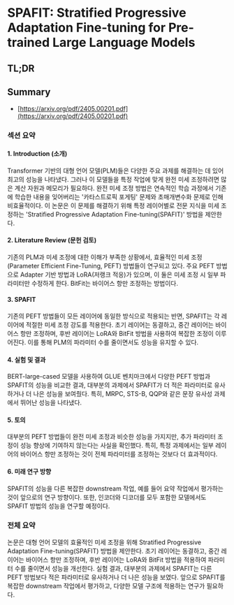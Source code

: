 # SPAFIT: Stratified Progressive Adaptation Fine-tuning for Pre-trained Large Language Models
## TL;DR
## Summary
- [https://arxiv.org/pdf/2405.00201.pdf](https://arxiv.org/pdf/2405.00201.pdf)

### 섹션 요약

#### 1. Introduction (소개)
Transformer 기반의 대형 언어 모델(PLM)들은 다양한 주요 과제를 해결하는 데 있어 최고의 성능을 나타냈다. 그러나 이 모델들을 특정 작업에 맞게 완전 미세 조정하려면 많은 계산 자원과 메모리가 필요하다. 완전 미세 조정 방법은 연속적인 학습 과정에서 기존에 학습한 내용을 잊어버리는 '카타스트로픽 포게팅' 문제와 초매개변수화 문제로 인해 비효율적이다. 이 논문은 이 문제를 해결하기 위해 특정 레이어별로 전문 지식을 미세 조정하는 'Stratified Progressive Adaptation Fine-tuning(SPAFIT)' 방법을 제안한다.

#### 2. Literature Review (문헌 검토)
기존의 PLM과 미세 조정에 대한 이해가 부족한 상황에서, 효율적인 미세 조정(Parameter Efficient Fine-Tuning, PEFT) 방법들이 연구되고 있다. 주요 PEFT 방법으로 Adapter 기반 방법과 LoRA(저랭크 적응)가 있으며, 이 둘은 미세 조정 시 일부 파라미터만 수정하게 한다. BitFit는 바이어스 항만 조정하는 방법이다.

#### 3. SPAFIT
기존의 PEFT 방법들이 모든 레이어에 동일한 방식으로 적용되는 반면, SPAFIT는 각 레이어에 적절한 미세 조정 강도를 적용한다. 초기 레이어는 동결하고, 중간 레이어는 바이어스 항만 조정하며, 후반 레이어는 LoRA와 BitFit 방법을 사용하여 복잡한 조정이 이루어진다. 이를 통해 PLM의 파라미터 수를 줄이면서도 성능을 유지할 수 있다.

#### 4. 실험 및 결과
BERT-large-cased 모델을 사용하여 GLUE 벤치마크에서 다양한 PEFT 방법과 SPAFIT의 성능을 비교한 결과, 대부분의 과제에서 SPAFIT가 더 적은 파라미터로 유사하거나 더 나은 성능을 보여줬다. 특히, MRPC, STS-B, QQP와 같은 문장 유사성 과제에서 뛰어난 성능을 나타냈다.

#### 5. 토의
대부분의 PEFT 방법들이 완전 미세 조정과 비슷한 성능을 가지지만, 추가 파라미터 조정이 성능 향상에 기여하지 않는다는 사실을 확인했다. 특히, 특정 과제에서는 일부 레이어의 바이어스 항만 조정하는 것이 전체 파라미터를 조정하는 것보다 더 효과적이다.

#### 6. 미래 연구 방향
SPAFIT의 성능을 다른 복잡한 downstream 작업, 예를 들어 요약 작업에서 평가하는 것이 앞으로의 연구 방향이다. 또한, 인코더와 디코더를 모두 포함한 모델에서도 SPAFIT 방법의 성능을 연구할 예정이다.

### 전체 요약
논문은 대형 언어 모델의 효율적인 미세 조정을 위해 Stratified Progressive Adaptation Fine-tuning(SPAFIT) 방법을 제안한다. 초기 레이어는 동결하고, 중간 레이어는 바이어스 항만 조정하며, 후반 레이어는 LoRA와 BitFit 방법을 적용하여 파라미터 수를 줄이면서 성능을 개선한다. 실험 결과, 대부분의 과제에서 SPAFIT는 다른 PEFT 방법보다 적은 파라미터로 유사하거나 더 나은 성능을 보였다. 앞으로 SPAFIT를 복잡한 downstream 작업에서 평가하고, 다양한 모델 구조에 적용하는 연구가 필요하다.

